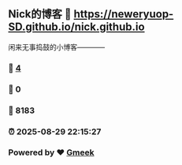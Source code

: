 ## Nick的博客 :link: https://neweryuop-SD.github.io/nick.github.io 
闲来无事捣鼓的小博客————
### :page_facing_up: [4](https://neweryuop-SD.github.io/nick.github.io/tag.html) 
### :speech_balloon: 0 
### :hibiscus: 8183 
### :alarm_clock: 2025-08-29 22:15:27 
### Powered by :heart: [Gmeek](https://github.com/Meekdai/Gmeek)

